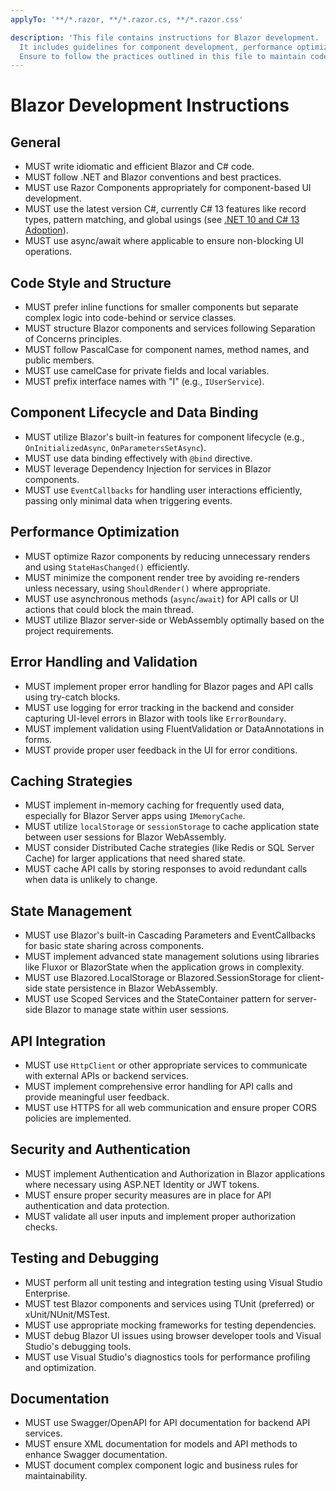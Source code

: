 ```yaml
---
applyTo: '**/*.razor, **/*.razor.cs, **/*.razor.css'

description: 'This file contains instructions for Blazor development.
  It includes guidelines for component development, performance optimization, and following Blazor coding standards.
  Ensure to follow the practices outlined in this file to maintain code quality and consistency.'
---
```


# Blazor Development Instructions

## General

* MUST write idiomatic and efficient Blazor and C# code.
* MUST follow .NET and Blazor conventions and best practices.
* MUST use Razor Components appropriately for component-based UI development.
* MUST use the latest version C#, currently C# 13 features like record types, pattern matching, and global usings (see [.NET 10 and C# 13 Adoption](../../decisions/2025-07-11-dotnet-10-csharp-13-adoption.md)).
* MUST use async/await where applicable to ensure non-blocking UI operations.

## Code Style and Structure

* MUST prefer inline functions for smaller components but separate complex logic into code-behind or service classes.
* MUST structure Blazor components and services following Separation of Concerns principles.
* MUST follow PascalCase for component names, method names, and public members.
* MUST use camelCase for private fields and local variables.
* MUST prefix interface names with "I" (e.g., `IUserService`).

## Component Lifecycle and Data Binding

* MUST utilize Blazor's built-in features for component lifecycle (e.g., `OnInitializedAsync`, `OnParametersSetAsync`).
* MUST use data binding effectively with `@bind` directive.
* MUST leverage Dependency Injection for services in Blazor components.
* MUST use `EventCallbacks` for handling user interactions efficiently, passing only minimal data when triggering events.

## Performance Optimization

* MUST optimize Razor components by reducing unnecessary renders and using `StateHasChanged()` efficiently.
* MUST minimize the component render tree by avoiding re-renders unless necessary, using `ShouldRender()` where appropriate.
* MUST use asynchronous methods (`async`/`await`) for API calls or UI actions that could block the main thread.
* MUST utilize Blazor server-side or WebAssembly optimally based on the project requirements.

## Error Handling and Validation

* MUST implement proper error handling for Blazor pages and API calls using try-catch blocks.
* MUST use logging for error tracking in the backend and consider capturing UI-level errors in Blazor with tools like `ErrorBoundary`.
* MUST implement validation using FluentValidation or DataAnnotations in forms.
* MUST provide proper user feedback in the UI for error conditions.

## Caching Strategies

* MUST implement in-memory caching for frequently used data, especially for Blazor Server apps using `IMemoryCache`.
* MUST utilize `localStorage` or `sessionStorage` to cache application state between user sessions for Blazor WebAssembly.
* MUST consider Distributed Cache strategies (like Redis or SQL Server Cache) for larger applications that need shared state.
* MUST cache API calls by storing responses to avoid redundant calls when data is unlikely to change.

## State Management

* MUST use Blazor's built-in Cascading Parameters and EventCallbacks for basic state sharing across components.
* MUST implement advanced state management solutions using libraries like Fluxor or BlazorState when the application grows in complexity.
* MUST use Blazored.LocalStorage or Blazored.SessionStorage for client-side state persistence in Blazor WebAssembly.
* MUST use Scoped Services and the StateContainer pattern for server-side Blazor to manage state within user sessions.

## API Integration

* MUST use `HttpClient` or other appropriate services to communicate with external APIs or backend services.
* MUST implement comprehensive error handling for API calls and provide meaningful user feedback.
* MUST use HTTPS for all web communication and ensure proper CORS policies are implemented.

## Security and Authentication

* MUST implement Authentication and Authorization in Blazor applications where necessary using ASP.NET Identity or JWT tokens.
* MUST ensure proper security measures are in place for API authentication and data protection.
* MUST validate all user inputs and implement proper authorization checks.

## Testing and Debugging

* MUST perform all unit testing and integration testing using Visual Studio Enterprise.
* MUST test Blazor components and services using TUnit (preferred) or xUnit/NUnit/MSTest.
* MUST use appropriate mocking frameworks for testing dependencies.
* MUST debug Blazor UI issues using browser developer tools and Visual Studio's debugging tools.
* MUST use Visual Studio's diagnostics tools for performance profiling and optimization.

## Documentation

* MUST use Swagger/OpenAPI for API documentation for backend API services.
* MUST ensure XML documentation for models and API methods to enhance Swagger documentation.
* MUST document complex component logic and business rules for maintainability.